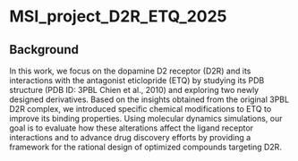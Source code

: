 # MSI_project_D2R_ETQ_2025

## Background
In this work, we focus on the dopamine D2 receptor (D2R) and its interactions with the antagonist eticlopride (ETQ) by studying its PDB structure (PDB ID: 3PBL  Chien et al., 2010) and exploring two newly designed derivatives. Based on the insights obtained from the original 3PBL D2R complex, we introduced specific chemical modifications to ETQ to improve its binding properties. Using molecular dynamics simulations, our goal is to evaluate how these alterations affect the ligand receptor interactions and to advance drug discovery efforts by providing a framework for the rational design of optimized compounds targeting D2R.
